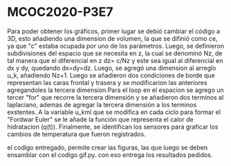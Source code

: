 # MCOC2020-P3E7
Para poder obtener los gráficos, primer lugar se debió cambiar el código a 3D, esto añadiendo una dimension de volumen, la que se difinió como ce, ya que "c" estaba ocupada por
uno de los parámetros. Luego, se definieron subdivisiones del espacio que se necesita en z, la cual se denominó Nz, de tal manera que el diferencial en z dz= c/Nz y este sea igual
al diferencial en dx y dy, quedando dx=dy=dz.
Luego, se agregó una dimension al arreglo u_k, añadiendo Nz+1. Luego se añadieron dos condiciones de borde que representan las caras frontal y trasera y se modificarion las
anteriores agregandoles la tercera dimension.Para el loop en el espacion se agrego un tercer "for" que recorre la tercera dimensión y se añadieron dos terminos al laplaciano,
ademas de agregar la tercera dimensión a los terminos exstentes. A la variable u_kml que se modifica en cada ciclo para formar el "Fordwar Euler" se le añade la función que
representa el calor de hidratacion (q(t)).
Finalmente, se identifican los sensores para graficar los cambios de temperatura que fueron registrados.

el codigo entregado, permite crear las figuras, las que luego se deben ensamblar con el codigo gif.py. con eso entrega los resultados pedidos.
